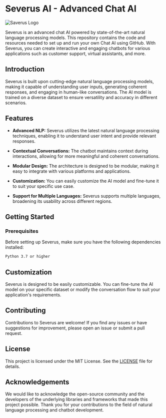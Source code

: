 # Severus AI - Advanced Chat AI

![Saverus Logo](https://example.com/mychatai_logo.png)

Severus is an advanced chat AI powered by state-of-the-art natural language processing models. This repository contains the code and resources needed to set up and run your own Chat AI using GitHub. With Severus, you can create interactive and engaging chatbots for various applications such as customer support, virtual assistants, and more.

## Introduction

Severus is built upon cutting-edge natural language processing models, making it capable of understanding user inputs, generating coherent responses, and engaging in human-like conversations. The AI model is trained on a diverse dataset to ensure versatility and accuracy in different scenarios.

## Features

- **Advanced NLP:** Severus utilizes the latest natural language processing techniques, enabling it to understand user intent and provide relevant responses.

- **Contextual Conversations:** The chatbot maintains context during interactions, allowing for more meaningful and coherent conversations.

- **Modular Design:** The architecture is designed to be modular, making it easy to integrate with various platforms and applications.

- **Customization:** You can easily customize the AI model and fine-tune it to suit your specific use case.

- **Support for Multiple Languages:** Severus supports multiple languages, broadening its usability across different regions.

## Getting Started

### Prerequisites

Before setting up Severus, make sure you have the following dependencies installed:

```bash
Python 3.7 or higher
```

## Customization

Severus is designed to be easily customizable. You can fine-tune the AI model on your specific dataset or modify the conversation flow to suit your application's requirements.

## Contributing

Contributions to Severus are welcome! If you find any issues or have suggestions for improvement, please open an issue or submit a pull request.

## License

This project is licensed under the MIT License. See the [LICENSE](LICENSE) file for details.

## Acknowledgements

We would like to acknowledge the open-source community and the developers of the underlying libraries and frameworks that made this project possible. Thank you for your contributions to the field of natural language processing and chatbot development.





